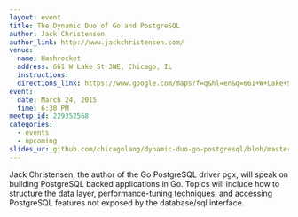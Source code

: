 ```yaml
---
layout: event
title: The Dynamic Duo of Go and PostgreSQL
author: Jack Christensen
author_link: http://www.jackchristensen.com/
venue:
  name: Hashrocket
  address: 661 W Lake St 3NE, Chicago, IL
  instructions: 
  directions_link: https://www.google.com/maps?f=q&hl=en&q=661+W+Lake+St+3NE,+Chicago,+IL,+60661,+us
event:
  date: March 24, 2015
  time: 6:30 PM
meetup_id: 229352568
categories:
  - events
  - upcoming
slides_ur: github.com/chicagolang/dynamic-duo-go-postgresql/blob/master/talk.slide
---
```

Jack Christensen, the author of the Go PostgreSQL driver pgx, will speak on building 
PostgreSQL backed applications in Go. Topics will include how to structure the data layer, 
performance-tuning techniques, and accessing PostgreSQL features not exposed by the 
database/sql interface.